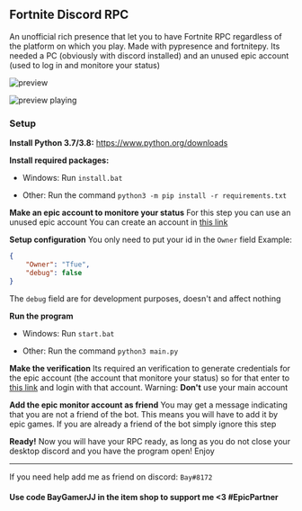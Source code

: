 
## Fortnite Discord RPC

An unofficial rich presence that let you to have Fortnite RPC regardless of the platform on which you play. Made with pypresence and fortnitepy.
Its needed a PC (obviously with discord installed) and an unused epic account (used to log in and monitore your status)

![preview](https://media.discordapp.net/attachments/765988053943844884/771051636348158002/unknown.png)

![preview playing](https://media.discordapp.net/attachments/765988053943844884/771052505089966162/unknown.png)


### Setup

**Install Python 3.7/3.8:**
https://www.python.org/downloads

**Install required packages:**
* Windows:
Run `install.bat`

* Other:
Run the command `python3 -m pip install -r requirements.txt`

**Make an epic account to monitore your status**
For this step you can use an unused epic account
You can create an account in [this link](https://www.epicgames.com/id/logout?redirectUrl=https%3A//www.epicgames.com/id/login)

**Setup configuration**
You only need to put your id in the `Owner` field
Example:
```json
{
    "Owner": "Tfue",
    "debug": false
}
```
The `debug` field are for development purposes, doesn't and affect nothing

**Run the program**
* Windows:
Run `start.bat`

* Other:
Run the command `python3 main.py`

**Make the verification**
Its required an verification to generate credentials for the epic account (the account that monitore your status) so for that enter to [this link](https://www.epicgames.com/id/logout?redirectUrl=https%3A//www.epicgames.com/id/login%3FredirectUrl%3Dhttps%253A%252F%252Fwww.epicgames.com%252Fid%252Fapi%252Fredirect%253FclientId%253D3446cd72694c4a4485d81b77adbb2141%2526responseType%253Dcode) and login with that account. Warning: **Don't** use your main account

**Add the epic monitor account as friend**
You may get a message indicating that you are not a friend of the bot. This means you will have to add it by epic games. If you are already a friend of the bot simply ignore this step

**Ready!**
Now you will have your RPC ready, as long as you do not close your desktop discord and you have the program open! Enjoy


---

If you need help add me as friend on discord: `Bay#8172`

#### Use code BayGamerJJ in the item shop to support me <3 #EpicPartner

